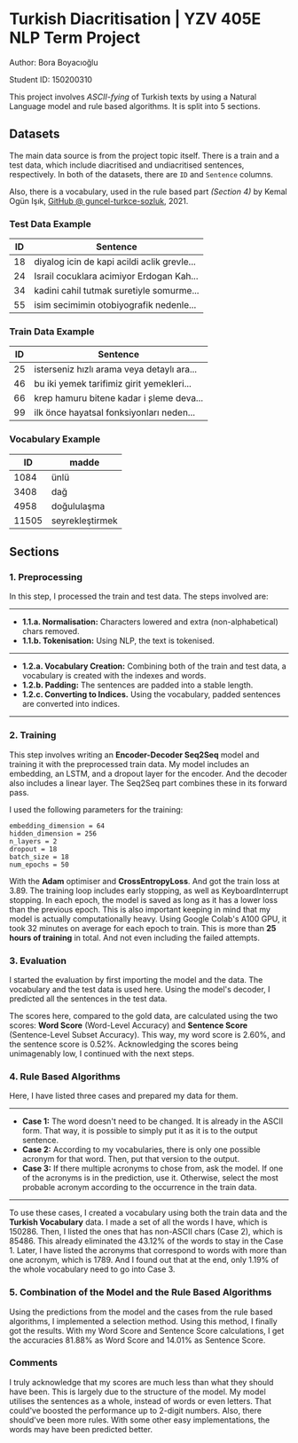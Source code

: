 # Turkish Diacritisation | YZV 405E NLP Term Project

Author: Bora Boyacıoğlu

Student ID: 150200310

This project involves *ASCII-fying* of Turkish texts by using a Natural Language model and rule based algorithms. It is split into 5 sections.

## Datasets

The main data source is from the project topic itself. There is a train and a test data, which include diacritised and undiacritised sentences, respectively. In both of the datasets, there are `ID` and `Sentence` columns.

Also, there is a vocabulary, used in the rule based part *(Section 4)* by Kemal Ogün Işık, [GitHub @ guncel-turkce-sozluk](https://github.com/ogun/guncel-turkce-sozluk), 2021.

### Test Data Example
|ID|Sentence|
|-|-|
|18|diyalog icin de kapi acildi aclik grevle...|
|24|Israil cocuklara acimiyor Erdogan Kah...|
|34|kadini cahil tutmak suretiyle somurme...|
|55|isim secimimin otobiyografik nedenle...|

### Train Data Example
|ID|Sentence|
|-|-|
|25|isterseniz hızlı arama veya detaylı ara...|
|46|bu iki yemek tarifimiz girit yemekleri...|
|66|krep hamuru bitene kadar i ̧sleme deva...|
|99|ilk önce hayatsal fonksiyonları neden...|

### Vocabulary Example
|ID|madde|
|-|-|
|1084|ünlü|
|3408|dağ|
|4958|doğululaşma|
|11505|seyrekleştirmek|

## Sections

### 1. Preprocessing

In this step, I processed the train and test data. The steps involved are:

---
* **1.1.a. Normalisation:** Characters lowered and extra (non-alphabetical) chars removed.
* **1.1.b. Tokenisation:** Using NLP, the text is tokenised.
---
* **1.2.a. Vocabulary Creation:** Combining both of the train and test data, a vocabulary is created with the indexes and words.
* **1.2.b. Padding:** The sentences are padded into a stable length.
* **1.2.c. Converting to Indices.** Using the vocabulary, padded sentences are converted into indices.
---

### 2. Training

This step involves writing an **Encoder-Decoder Seq2Seq** model and training it with the preprocessed train data. My model includes an embedding, an LSTM, and a dropout layer for the encoder. And the decoder also includes a linear layer. The Seq2Seq part combines these in its forward pass.

I used the following parameters for the training:

```
embedding_dimension = 64
hidden_dimension = 256
n_layers = 2
dropout = 18
batch_size = 18
num_epochs = 50
```

With the **Adam** optimiser and **CrossEntropyLoss**. And got the train loss at $3.89$. The training loop includes early stopping, as well as KeyboardInterrupt stopping. In each epoch, the model is saved as long as it has a lower loss than the previous epoch. This is also important keeping in mind that my model is actually computationally heavy. Using Google Colab's A100 GPU, it took 32 minutes on average for each epoch to train. This is more than **25 hours of training** in total. And not even including the failed attempts.

### 3. Evaluation

I started the evaluation by first importing the model and the data. The vocabulary and the test data is used here. Using the model's decoder, I predicted all the sentences in the test data.

The scores here, compared to the gold data, are calculated using the two scores: **Word Score** (Word-Level Accuracy) and **Sentence Score** (Sentence-Level Subset Accuracy). This way, my word score is $2.60\%$, and the sentence score is $0.52\%$. Acknowledging the scores being unimagenably low, I continued with the next steps.

### 4. Rule Based Algorithms

Here, I have listed three cases and prepared my data for them.

---
* **Case 1:** The word doesn't need to be changed. It is already in the ASCII form. That way, it is possible to simply put it as it is to the output sentence.
* **Case 2:** According to my vocabularies, there is only one possible acronym for that word. Then, put that version to the output.
* **Case 3:** If there multiple acronyms to chose from, ask the model. If one of the acronyms is in the prediction, use it. Otherwise, select the most probable acronym according to the occurrence in the train data.
---

To use these cases, I created a vocabulary using both the train data and the **Turkish Vocabulary** data. I made a set of all the words I have, which is $150286$. Then, I listed the ones that has non-ASCII chars (Case 2), which is $85486$. This already eliminated the $43.12\%$ of the words to stay in the Case 1. Later, I have listed the acronyms that correspond to words with more than one acronym, which is $1789$. And I found out that at the end, only $1.19\%$ of the whole vocabulary need to go into Case 3.

### 5. Combination of the Model and the Rule Based Algorithms

Using the predictions from the model and the cases from the rule based algorithms, I implemented a selection method. Using this method, I finally got the results. With my Word Score and Sentence Score calculations, I get the accuracies $81.88\%$ as Word Score and $14.01\%$ as Sentence Score.

### Comments

I truly acknowledge that my scores are much less than what they should have been. This is largely due to the structure of the model. My model utilises the sentences as a whole, instead of words or even letters. That could've boosted the performance up to 2-digit numbers. Also, there should've been more rules. With some other easy implementations, the words may have been predicted better.